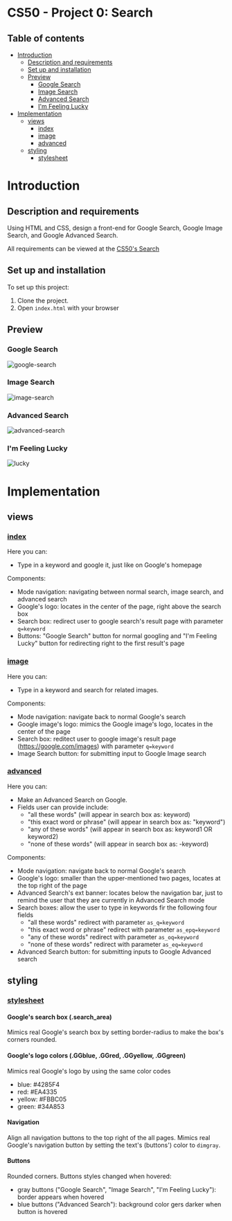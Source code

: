 # CS50 - Project 0: Search

## Table of contents
- [Introduction](#introduction)
  - [Description and requirements](#description-and-requirements)
  - [Set up and installation](#set-up-and-installation)
  - [Preview](#preview)
    - [Google Search](#google-search)
    - [Image Search](#image-search)
    - [Advanced Search](#advanced-search)
    - [I'm Feeling Lucky](#im-feeling-lucky)
- [Implementation](#implementation)
  - [views](#views)
    - [index](#index)
    - [image](#image)
    - [advanced](#advanced)
  - [styling](#styling)
    - [stylesheet](#stylesheet)

# Introduction

## Description and requirements
  
Using HTML and CSS, design a front-end for Google Search, Google Image Search, and Google Advanced Search.

All requirements can be viewed at the [CS50's Search](https://cs50.harvard.edu/web/2020/projects/0/search/)

## Set up and installation
To set up this project:
1. Clone the project.
2. Open <code>index.html</code> with your browser

## Preview
### Google Search
![google-search](media/README_media/google_search.gif)

### Image Search
![image-search](media/README_media/image_search.gif)

### Advanced Search
![advanced-search](media/README_media/advanced_search.gif)

### I'm Feeling Lucky
![lucky](media/README_media/lucky.gif)

# Implementation
## views

### [index](index.html)
Here you can:
- Type in a keyword and google it, just like on Google's homepage

Components:
- Mode navigation: navigating between normal search, image search, and advanced search
- Google's logo: locates in the center of the page, right above the search box
- Search box: redirect user to google search's result page with parameter <code>q=keyword</code>
- Buttons: "Google Search" button for normal googling and "I'm Feeling Lucky" button for redirecting right to the first result's page

### [image](html/image.html)
Here you can:
- Type in a keyword and search for related images.

Components:
- Mode navigation: navigate back to normal Google's search
- Google image's logo: mimics the Google image's logo, locates in the center of the page
- Search box: reditect user to google image's result page (https://google.com/images) with parameter <code>q=keyword</code>
- Image Search button: for submitting input to Google Image search

### [advanced](html/advanced.html)
Here you can:
- Make an Advanced Search on Google.
- Fields user can provide include:
  - "all these words" (will appear in search box as: keyword)
  - "this exact word or phrase" (will appear in search box as: "keyword")
  - "any of these words" (will appear in search box as: keyword1 OR keyword2)
  - "none of these words" (will appear in search box as: -keyword)

Components:
- Mode navigation: navigate back to normal Google's search
- Google's logo: smaller than the upper-mentioned two pages, locates at the top right of the page
- Advanced Search's ext banner: locates below the navigation bar, just to remind the user that they are currently in Advanced Search mode
- Search boxes: allow the user to type in keywords fir the following four fields
  - "all these words" redirect with parameter <code>as_q=keyword</code>
  - "this exact word or phrase" redirect with parameter <code>as_epq=keyword</code>
  - "any of these words" redirect with parameter <code>as_oq=keyword</code>
  - "none of these words" redirect with parameter <code>as_eq=keyword</code>
- Advanced Search button: for submitting inputs to Google Advanced search

## styling

### [stylesheet](css/style.css)
#### Google's search box (.search_area)
Mimics real Google's search box by setting border-radius to make the box's corners rounded.

#### Google's logo colors (.GGblue, .GGred, .GGyellow, .GGgreen)
Mimics real Google's logo by using the same color codes
- blue: #4285F4
- red: #EA4335
- yellow: #FBBC05
- green: #34A853

#### Navigation 
Align all navigation buttons to the top right of the all pages. Mimics real Google's navigation button by setting the text's (buttons') color to <code>dimgray</code>.

#### Buttons
Rounded corners. Buttons styles changed when hovered:
- gray buttons ("Google Search", "Image Search", "I'm Feeling Lucky"): border appears when hovered
- blue buttons ("Advanced Search"): background color gers darker when button is hovered
